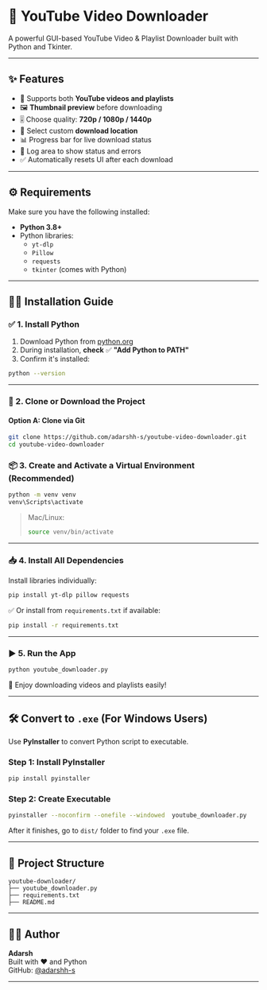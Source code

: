 # 🎥 YouTube Video Downloader

A powerful GUI-based YouTube Video & Playlist Downloader built with Python and Tkinter.

---

## ✨ Features

- 🔗 Supports both **YouTube videos and playlists**
- 🖼️ **Thumbnail preview** before downloading
- 🎚️ Choose quality: **720p / 1080p / 1440p**
- 📁 Select custom **download location**
- 📊 Progress bar for live download status
- 📜 Log area to show status and errors
- ✅ Automatically resets UI after each download

---

## ⚙️ Requirements

Make sure you have the following installed:

- **Python 3.8+**
- Python libraries:
  - `yt-dlp`
  - `Pillow`
  - `requests`
  - `tkinter` (comes with Python)

---

## 🧑‍💻 Installation Guide

### ✅ 1. Install Python

1. Download Python from [python.org](https://www.python.org/downloads/)
2. During installation, **check** ✅ **"Add Python to PATH"**
3. Confirm it's installed:

```bash
python --version
```

---

### 📁 2. Clone or Download the Project

#### Option A: Clone via Git

```bash
git clone https://github.com/adarshh-s/youtube-video-downloader.git
cd youtube-video-downloader
```

### 📦 3. Create and Activate a Virtual Environment (Recommended)

```bash
python -m venv venv
venv\Scripts\activate
```

> Mac/Linux:
>
> ```bash
> source venv/bin/activate
> ```

---

### 📥 4. Install All Dependencies

Install libraries individually:

```bash
pip install yt-dlp pillow requests
```

✅ Or install from `requirements.txt` if available:

```bash
pip install -r requirements.txt
```

---

### ▶️ 5. Run the App

```bash
python youtube_downloader.py
```

🎉 Enjoy downloading videos and playlists easily!

---

## 🛠️ Convert to `.exe` (For Windows Users)

Use **PyInstaller** to convert Python script to executable.

### Step 1: Install PyInstaller

```bash
pip install pyinstaller
```

### Step 2: Create Executable

```bash
pyinstaller --noconfirm --onefile --windowed  youtube_downloader.py
```

After it finishes, go to `dist/` folder to find your `.exe` file.

---

## 📂 Project Structure

```
youtube-downloader/
├── youtube_downloader.py
├── requirements.txt
├── README.md
```

---

## 👨‍💻 Author

**Adarsh**  
Built with ❤️ and Python  
GitHub: [@adarshh-s](https://github.com/adarshh-s)

---
